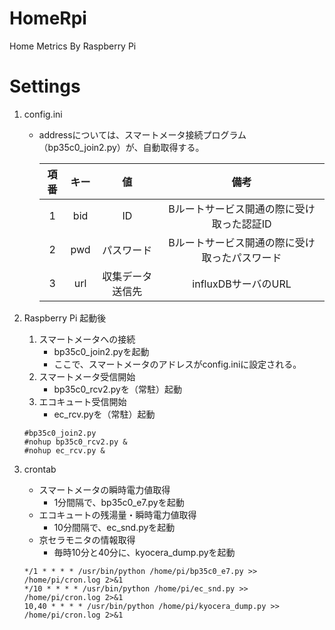 # HomeRpi
Home Metrics By Raspberry Pi

# Settings
1. config.ini
    - addressについては、スマートメータ接続プログラム（bp35c0_join2.py）が、自動取得する。

      |項番|キー|値|備考|
      |:-:|:-:|:-:|:-:|
      |1|bid|ID|Bルートサービス開通の際に受け取った認証ID|
      |2|pwd|パスワード|Bルートサービス開通の際に受け取ったパスワード|
      |3|url|収集データ送信先|influxDBサーバのURL|

1. Raspberry Pi 起動後
    1. スマートメータへの接続
        - bp35c0_join2.pyを起動
        - ここで、スマートメータのアドレスがconfig.iniに設定される。
    1. スマートメータ受信開始
        - bp35c0_rcv2.pyを（常駐）起動
    1. エコキュート受信開始
        - ec_rcv.pyを（常駐）起動

      ```
      #bp35c0_join2.py
      #nohup bp35c0_rcv2.py &
      #nohup ec_rcv.py &
      ```

1. crontab
    - スマートメータの瞬時電力値取得
      - 1分間隔で、bp35c0_e7.pyを起動
    - エコキュートの残湯量・瞬時電力値取得
      - 10分間隔で、ec_snd.pyを起動
    - 京セラモニタの情報取得
      - 毎時10分と40分に、kyocera_dump.pyを起動

    ```
    */1 * * * * /usr/bin/python /home/pi/bp35c0_e7.py >> /home/pi/cron.log 2>&1
    */10 * * * * /usr/bin/python /home/pi/ec_snd.py >> /home/pi/cron.log 2>&1
    10,40 * * * * /usr/bin/python /home/pi/kyocera_dump.py >> /home/pi/cron.log 2>&1
    ```
